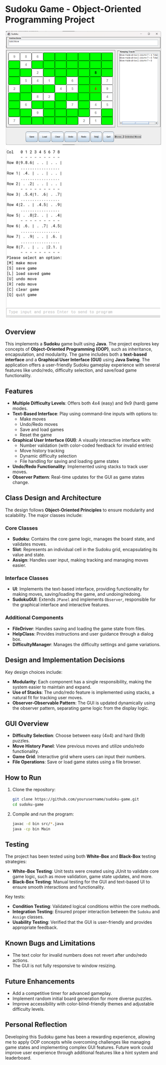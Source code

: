 
# Sudoku Game - Object-Oriented Programming Project

![Sudoku GUI Screenshot](https://github.com/aroon-sekar/Sudoku-Java/blob/main/gui.png?raw=true)
![Sudoku UI Screenshot](https://github.com/aroon-sekar/Sudoku-Java/blob/main/ui.png?raw=true)

## Overview
This implements a **Sudoku** game built using **Java**. The project explores key concepts of **Object-Oriented Programming (OOP)**, such as inheritance, encapsulation, and modularity. The game includes both a **text-based interface** and a **Graphical User Interface (GUI)** using **Java Swing**. The application offers a user-friendly Sudoku gameplay experience with several features like undo/redo, difficulty selection, and save/load game functionality.

## Features
- **Multiple Difficulty Levels**: Offers both 4x4 (easy) and 9x9 (hard) game modes.
- **Text-Based Interface**: Play using command-line inputs with options to:
  - Make moves
  - Undo/Redo moves
  - Save and load games
  - Reset the game
- **Graphical User Interface (GUI)**: A visually interactive interface with:
  - Number validation (with color-coded feedback for invalid entries)
  - Move history tracking
  - Dynamic difficulty selection
  - File handling for saving and loading game states
- **Undo/Redo Functionality**: Implemented using stacks to track user moves.
- **Observer Pattern**: Real-time updates for the GUI as game states change.

## Class Design and Architecture
The design follows **Object-Oriented Principles** to ensure modularity and scalability. The major classes include:

### Core Classes
- **Sudoku**: Contains the core game logic, manages the board state, and validates moves.
- **Slot**: Represents an individual cell in the Sudoku grid, encapsulating its value and state.
- **Assign**: Handles user input, making tracking and managing moves easier.
  
### Interface Classes
- **UI**: Implements the text-based interface, providing functionality for making moves, saving/loading the game, and undoing/redoing.
- **SudokuGUI**: Extends `JPanel` and implements `Observer`, responsible for the graphical interface and interactive features.
  
### Additional Components
- **FileDriver**: Handles saving and loading the game state from files.
- **HelpClass**: Provides instructions and user guidance through a dialog box.
- **DifficultyManager**: Manages the difficulty settings and game variations.

## Design and Implementation Decisions
Key design choices include:
- **Modularity**: Each component has a single responsibility, making the system easier to maintain and expand.
- **Use of Stacks**: The undo/redo feature is implemented using stacks, a natural fit for tracking user moves.
- **Observer-Observable Pattern**: The GUI is updated dynamically using the observer pattern, separating game logic from the display logic.

## GUI Overview
- **Difficulty Selection**: Choose between easy (4x4) and hard (9x9) puzzles.
- **Move History Panel**: View previous moves and utilize undo/redo functionality.
- **Game Grid**: Interactive grid where users can input their numbers.
- **File Operations**: Save or load game states using a file browser.

## How to Run
1. Clone the repository:
   ```bash
   git clone https://github.com/yourusername/sudoku-game.git
   cd sudoku-game
   ```
2. Compile and run the program:
   ```bash
   javac -d bin src/*.java
   java -cp bin Main
   ```

## Testing
The project has been tested using both **White-Box** and **Black-Box** testing strategies:
- **White-Box Testing**: Unit tests were created using JUnit to validate core game logic, such as move validation, game state updates, and more.
- **Black-Box Testing**: Manual testing for the GUI and text-based UI to ensure smooth interactions and functionality.

Key tests:
- **Condition Testing**: Validated logical conditions within the core methods.
- **Integration Testing**: Ensured proper interaction between the `Sudoku` and `Assign` classes.
- **Usability Testing**: Verified that the GUI is user-friendly and provides appropriate feedback.

## Known Bugs and Limitations
- The text color for invalid numbers does not revert after undo/redo actions.
- The GUI is not fully responsive to window resizing.

## Future Enhancements
- Add a competitive timer for advanced gameplay.
- Implement random initial board generation for more diverse puzzles.
- Improve accessibility with color-blind-friendly themes and adjustable difficulty levels.

## Personal Reflection
Developing this Sudoku game has been a rewarding experience, allowing me to apply OOP concepts while overcoming challenges like managing game states and implementing complex GUI features. Future work could improve user experience through additional features like a hint system and leaderboard.

